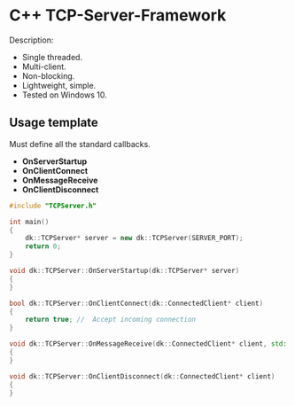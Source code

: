 # C++ TCP-Server-Framework

Description:
- Single threaded.
- Multi-client.
- Non-blocking.
- Lightweight, simple.
- Tested on Windows 10.

## Usage template
Must define all the standard callbacks.
- **OnServerStartup**
- **OnClientConnect**
- **OnMessageReceive**
- **OnClientDisconnect**

```C++
#include "TCPServer.h"

int main()
{
    dk::TCPServer* server = new dk::TCPServer(SERVER_PORT);
    return 0;
}

void dk::TCPServer::OnServerStartup(dk::TCPServer* server)
{
}

bool dk::TCPServer::OnClientConnect(dk::ConnectedClient* client)
{
    return true; //  Accept incoming connection
}

void dk::TCPServer::OnMessageReceive(dk::ConnectedClient* client, std::vector<char>* data)
{
}

void dk::TCPServer::OnClientDisconnect(dk::ConnectedClient* client)
{
}
```
